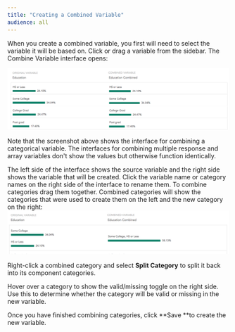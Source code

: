 ```yaml
---
title: "Creating a Combined Variable"
audience: all
---
```


When you create a combined variable, you first will need to select the
variable it will be based on. Click or drag a variable from the sidebar. The
Combine Variable interface opens:

![](images/CombineVariableInterface.png)

Note that the screenshot above shows the interface for combining a categorical
variable. The interfaces for combining multiple response and array variables
don't show the values but otherwise function identically.

The left side of the interface shows the source variable and the right side
shows the variable that will be created. Click the variable name or category
names on the right side of the interface to rename them. To combine categories
drag them together. Combined categories will show the categories that were
used to create them on the left and the new category on the
right:![](images/VariableCombined.png)

Right-click a combined category and select **Split Category** to split it back
into its component categories.

Hover over a category to show the valid/missing toggle on the right side. Use
this to determine whether the category will be valid or missing in the new
variable.

Once you have finished combining categories, click **Save **to create the new
variable.






